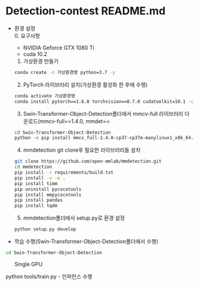 # Detection-contest README.md
- 환경 설정  
  0. 요구사항
  - NVIDIA Geforce GTX 1080 Ti
  - cuda 10.2
  
  1. 가상환경 만들기
  ```bash
  conda create -n 가상환경명 python=3.7 -y
  ```

  2. PyTorch 라이브러리 설치(가상환경 활성화 한 후에 수행)
  ```bash
  conda activate 가상환경명
  conda install pytorch==1.6.0 torchvision==0.7.0 cudatoolkit=10.1 -c pytorch -y
  ```

  3. Swin-Transformer-Object-Detection폴더에서 mmcv-full 라이브러리 다운로드(mmcv-full==1.4.0, mmdet==
  ```bash
  cd Swin-Transformer-Object-Detection
  python -m pip install mmcv_full-1.4.0-cp37-cp37m-manylinux1_x86_64.whl
  ```
  
  4. mmdetection git clone후 필요한 라이브러리들 설치
  ```bash
  git clone https://github.com/open-mmlab/mmdetection.git
  cd mmdetection
  pip install -r requirements/build.txt
  pip install -v -e .
  pip install timm
  pip uninstall pycocotools
  pip install mmpycocotools
  pip install pandas
  pip install tqdm
  ```
  
  5. mmdetection폴더에서 setup.py로 환경 설정
  ```bash
  python setup.py develop
  ```
  
- 학습 수행(Swin-Transformer-Object-Detection폴더에서 수행)
```bash
cd Swin-Transformer-Object-Detection
```
  <ul>Single GPU</ul>
  python tools/train.py 
- 인퍼런스 수행
